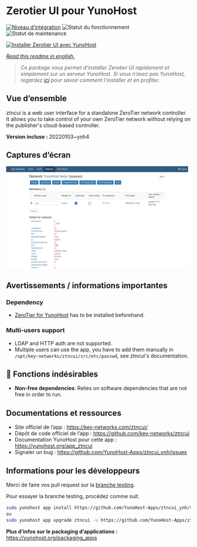 <!--
N.B.: This README was automatically generated by https://github.com/YunoHost/apps/tree/master/tools/README-generator
It shall NOT be edited by hand.
-->

# Zerotier UI pour YunoHost

[![Niveau d’intégration](https://dash.yunohost.org/integration/ztncui.svg)](https://dash.yunohost.org/appci/app/ztncui) ![Statut du fonctionnement](https://ci-apps.yunohost.org/ci/badges/ztncui.status.svg) ![Statut de maintenance](https://ci-apps.yunohost.org/ci/badges/ztncui.maintain.svg)

[![Installer Zerotier UI avec YunoHost](https://install-app.yunohost.org/install-with-yunohost.svg)](https://install-app.yunohost.org/?app=ztncui)

*[Read this readme in english.](./README.md)*

> *Ce package vous permet d’installer Zerotier UI rapidement et simplement sur un serveur YunoHost.
Si vous n’avez pas YunoHost, regardez [ici](https://yunohost.org/#/install) pour savoir comment l’installer et en profiter.*

## Vue d’ensemble

ztncui is a web user interface for a standalone ZeroTier network controller.
It allows you to take control of your own ZeroTier network without relying on the publisher's cloud-based controller.



**Version incluse :** 20220103~ynh4

## Captures d’écran

![Capture d’écran de Zerotier UI](./doc/screenshots/screenshot.jpg)

## Avertissements / informations importantes

### Dependency

* [ZeroTier for YunoHost](https://github.com/YunoHost-Apps/zerotier_ynh) has to be installed beforehand.

### Multi-users support

 * LDAP and HTTP auth are not supported.
 * Multiple users can use the app, you have to add them manually in `/opt/key-networks/ztncui/src/etc/passwd`, see ztncui's documentation.

## :red_circle: Fonctions indésirables

- **Non-free dependencies**: Relies on software dependencies that are not free in order to run.

## Documentations et ressources

* Site officiel de l’app : <https://key-networks.com/ztncui/>
* Dépôt de code officiel de l’app : <https://github.com/key-networks/ztncui>
* Documentation YunoHost pour cette app : <https://yunohost.org/app_ztncui>
* Signaler un bug : <https://github.com/YunoHost-Apps/ztncui_ynh/issues>

## Informations pour les développeurs

Merci de faire vos pull request sur la [branche testing](https://github.com/YunoHost-Apps/ztncui_ynh/tree/testing).

Pour essayer la branche testing, procédez comme suit.

``` bash
sudo yunohost app install https://github.com/YunoHost-Apps/ztncui_ynh/tree/testing --debug
ou
sudo yunohost app upgrade ztncui -u https://github.com/YunoHost-Apps/ztncui_ynh/tree/testing --debug
```

**Plus d’infos sur le packaging d’applications :** <https://yunohost.org/packaging_apps>